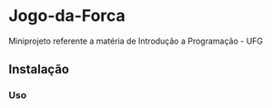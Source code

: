 # Jogo-da-Forca
Miniprojeto referente a matéria de Introdução a Programação - UFG

## Instalação 

### Uso


